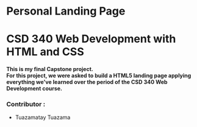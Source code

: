 # Personal Landing Page

<h1>CSD 340 Web Development with HTML and CSS</h2>

<h4>This is my final Capstone project. <br/>
  For this project, we were asked to build a HTML5 landing page
  applying everything we've learned over the period of the CSD 340 Web Development course.
</h4>


<h3>Contributor :</h3>
 
 <ul>
  <li>Tuazamatay Tuazama</li>
</ul>
